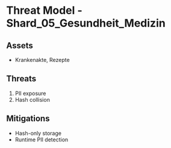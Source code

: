 # Threat Model - Shard_05_Gesundheit_Medizin

## Assets
- Krankenakte, Rezepte

## Threats
1. PII exposure
2. Hash collision

## Mitigations
- Hash-only storage
- Runtime PII detection
